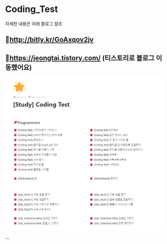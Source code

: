 # Coding_Test

자세한 내용은 아래 블로그 참조



## 🚀http://bitly.kr/GoAxqov2jv
## 🚀https://jeongtai.tistory.com/  (티스토리로 블로그 이동했어요)

![1593344189043](assets/1593344189043.png)

--

